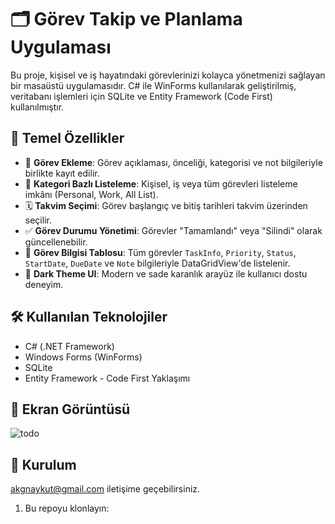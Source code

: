 # 🗂️ Görev Takip ve Planlama Uygulaması

Bu proje, kişisel ve iş hayatındaki görevlerinizi kolayca yönetmenizi sağlayan bir masaüstü uygulamasıdır.
C# ile WinForms kullanılarak geliştirilmiş, veritabanı işlemleri için SQLite ve Entity Framework (Code First) kullanılmıştır.

## 🎯 Temel Özellikler

- 📌 **Görev Ekleme**: Görev açıklaması, önceliği, kategorisi ve not bilgileriyle birlikte kayıt edilir.  
- 📂 **Kategori Bazlı Listeleme**: Kişisel, iş veya tüm görevleri listeleme imkânı (Personal, Work, All List).  
- 🗓️ **Takvim Seçimi**: Görev başlangıç ve bitiş tarihleri takvim üzerinden seçilir.  
- ✅ **Görev Durumu Yönetimi**: Görevler "Tamamlandı" veya "Silindi" olarak güncellenebilir.  
- 🧾 **Görev Bilgisi Tablosu**: Tüm görevler `TaskInfo`, `Priority`, `Status`, `StartDate`, `DueDate` ve `Note` bilgileriyle DataGridView'de listelenir.  
- 🌙 **Dark Theme UI**: Modern ve sade karanlık arayüz ile kullanıcı dostu deneyim.  

## 🛠️ Kullanılan Teknolojiler

- C# (.NET Framework)  
- Windows Forms (WinForms)  
- SQLite  
- Entity Framework - Code First Yaklaşımı  

## 🧩 Ekran Görüntüsü
![todo](https://github.com/user-attachments/assets/21ec2d96-58ce-4d46-ad4d-60afd15535f5)

## 🚀 Kurulum
akgnaykut@gmail.com iletişime geçebilirsiniz.

1. Bu repoyu klonlayın:
   ```bash
 
